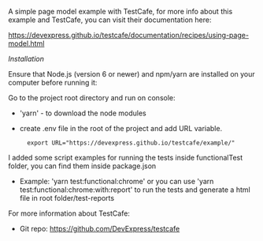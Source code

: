 A simple page model example with TestCafe, for more info about this example and TestCafe, 
you can visit their documentation here: 

https://devexpress.github.io/testcafe/documentation/recipes/using-page-model.html



*Installation*

Ensure that Node.js (version 6 or newer) and npm/yarn are installed on your computer before running it:

Go to the project root directory and run on console:


- 'yarn' - to download the node modules
- create .env file in the root of the project and add URL variable.

        export URL="https://devexpress.github.io/testcafe/example/" 

I added some script examples for running the tests inside functionalTest folder, you can find them inside package.json 

- Example: 'yarn test:functional:chrome' or you can use 'yarn test:functional:chrome:with:report' to run the tests and generate a html file in root folder/test-reports



For more information about TestCafe: 

- Git repo: https://github.com/DevExpress/testcafe
